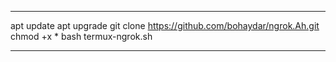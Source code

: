 _______________________________________________________________________________________________________________
apt update 
apt upgrade 
git clone https://github.com/bohaydar/ngrok.Ah.git
chmod +x *
bash termux-ngrok.sh
_______________________________________________________________________________________________________________

